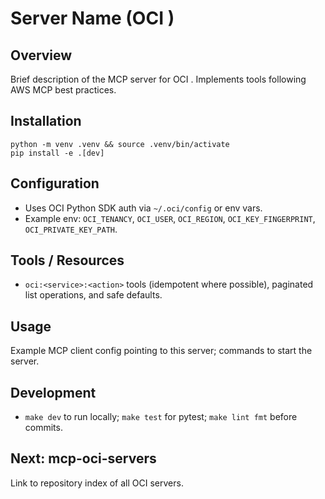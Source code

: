 # Server Name (OCI <Service>)

## Overview
Brief description of the MCP server for OCI <Service>. Implements tools following AWS MCP best practices.

## Installation
```
python -m venv .venv && source .venv/bin/activate
pip install -e .[dev]
```

## Configuration
- Uses OCI Python SDK auth via `~/.oci/config` or env vars.
- Example env: `OCI_TENANCY`, `OCI_USER`, `OCI_REGION`, `OCI_KEY_FINGERPRINT`, `OCI_PRIVATE_KEY_PATH`.

## Tools / Resources
- `oci:<service>:<action>` tools (idempotent where possible), paginated list operations, and safe defaults.

## Usage
Example MCP client config pointing to this server; commands to start the server.

## Development
- `make dev` to run locally; `make test` for pytest; `make lint fmt` before commits.

## Next: mcp-oci-servers
Link to repository index of all OCI servers.
